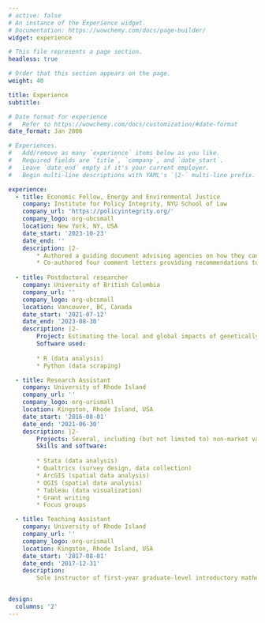 ```yaml
---
# active: false
# An instance of the Experience widget.
# Documentation: https://wowchemy.com/docs/page-builder/
widget: experience

# This file represents a page section.
headless: true

# Order that this section appears on the page.
weight: 40

title: Experience
subtitle:

# Date format for experience
#   Refer to https://wowchemy.com/docs/customization/#date-format
date_format: Jan 2006

# Experiences.
#   Add/remove as many `experience` items below as you like.
#   Required fields are `title`, `company`, and `date_start`.
#   Leave `date_end` empty if it's your current employer.
#   Begin multi-line descriptions with YAML's `|2-` multi-line prefix.

experience:
  - title: Economic Fellow, Energy and Environmental Justice
    company: Institute for Policy Integrity, NYU School of Law
    company_url: 'https://policyintegrity.org/'
    company_logo: org-ubcsmall
    location: New York, NY, USA
    date_start: '2023-10-23'
    date_end: ''
    description: |2-
        * Authored a guiding document advising agencies on how they can analyze and account for distributional issues in rules and regulations, and how communities and stakeholders can engage with the rulemaking process. 
        * Co-authored four comment letters providing recommendations to various state and federal agencies regarding distributional and environmental justice issues. 
    
  - title: Postdoctoral researcher
    company: University of British Columbia
    company_url: ''
    company_logo: org-ubcsmall
    location: Vancouver, BC, Canada
    date_start: '2021-07-12'
    date_end: '2023-08-30'
    description: |2-
        Project: Estimating the local and global impacts of genetically modified (GM) crop adoption on agricultural and environmental outcomes.
        Software used:
        
        * R (data analysis)
        * Python (data scraping)

  - title: Research Assistant
    company: University of Rhode Island
    company_url: ''
    company_logo: org-urismall
    location: Kingston, Rhode Island, USA
    date_start: '2016-08-01'
    date_end: '2021-06-30'
    description: |2-
        Projects: Several, including (but not limited to) non-market valuation of            renewable energy using revealed and stated preference methods (primary and secondary data collection), causal inference regressions, and spatial analysis. 
        Skills and software:
        
        * Stata (data analysis)
        * Qualtrics (survey design, data collection)
        * ArcGIS (spatial data analysis)
        * QGIS (spatial data analysis)
        * Tableau (data visualization)
        * Grant writing
        * Focus groups

  - title: Teaching Assistant
    company: University of Rhode Island
    company_url: ''
    company_logo: org-urismall
    location: Kingston, Rhode Island, USA
    date_start: '2017-08-01'
    date_end: '2017-12-31'
    description: 
        Sole instructor of first-year graduate-level introductory mathematics course.


design:
  columns: '2'
---
```


